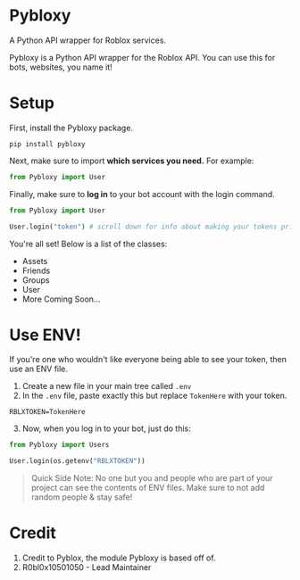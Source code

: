# Pybloxy

A Python API wrapper for Roblox services.

Pybloxy is a Python API wrapper for the Roblox API. You can use this for bots, websites, you name it!

# Setup

First, install the Pybloxy package.

```
pip install pybloxy
```

Next, make sure to import **which services you need.** For example:

```py
from Pybloxy import User
```

Finally, make sure to **log in** to your bot account with the login command.

```py
from Pybloxy import User

User.login("token") # scroll down for info about making your tokens private
```

You're all set! Below is a list of the classes:
* Assets
* Friends
* Groups
* User
* More Coming Soon...

# Use ENV!

If you're one who wouldn't like everyone being able to see your token, then use an ENV file.

1. Create a new file in your main tree called `.env`
2. In the `.env` file, paste exactly this but replace `TokenHere` with your token.
```env
RBLXTOKEN=TokenHere
```
3. Now, when you log in to your bot, just do this:
```py
from Pybloxy import Users

User.login(os.getenv("RBLXTOKEN"))
```

> Quick Side Note: No one but you and people who are part of your project can see the contents of ENV files. Make sure to not add random people & stay safe!

# Credit

1. Credit to Pyblox, the module Pybloxy is based off of.
2. R0bl0x10501050 - Lead Maintainer